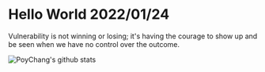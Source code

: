 # Hello World 2022/01/24

Vulnerability is not winning or losing; it's having the courage to show up and be seen when we have no control over the outcome.

![PoyChang's github stats](https://github-readme-stats.vercel.app/api?username=poychang&show_icons=true&theme=dracula)
